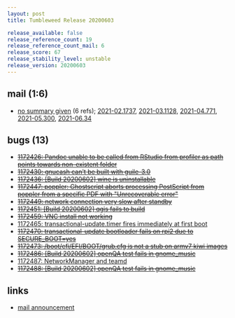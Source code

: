 ```yaml
---
layout: post
title: Tumbleweed Release 20200603

release_available: false
release_reference_count: 19
release_reference_count_mail: 6
release_score: 67
release_stability_level: unstable
release_version: 20200603
---
```


## mail (1:6)

- [no summary given](https://lists.opensuse.org/archives/list/factory@lists.opensuse.org/thread/D3WRD3QDO3OOHJCQKAFHRA32OSXEEDSN) (6 refs); [2021-02.1737](https://lists.opensuse.org/archives/list/factory@lists.opensuse.org/thread/D3WRD3QDO3OOHJCQKAFHRA32OSXEEDSN), [2021-03.1128](https://lists.opensuse.org/archives/list/factory@lists.opensuse.org/thread/D3WRD3QDO3OOHJCQKAFHRA32OSXEEDSN), [2021-04.771](https://lists.opensuse.org/archives/list/factory@lists.opensuse.org/thread/D3WRD3QDO3OOHJCQKAFHRA32OSXEEDSN), [2021-05.300](https://lists.opensuse.org/archives/list/factory@lists.opensuse.org/thread/D3WRD3QDO3OOHJCQKAFHRA32OSXEEDSN), [2021-06.34](https://lists.opensuse.org/archives/list/factory@lists.opensuse.org/thread/D3WRD3QDO3OOHJCQKAFHRA32OSXEEDSN)

## bugs (13)

<!--more-->

- ~~[1172426: Pandoc unable to be called from RStudio from profiler as path points towards non-existent folder](https://bugzilla.opensuse.org/show_bug.cgi?id=1172426)~~
- ~~[1172430: gnucash can't be built with guile-3.0](https://bugzilla.opensuse.org/show_bug.cgi?id=1172430)~~
- ~~[1172436: \[Build 20200602\] wine is uninstallable](https://bugzilla.opensuse.org/show_bug.cgi?id=1172436)~~
- ~~[1172447: poppler: Ghostscript aborts processing PostScript from poppler from a specific PDF with "Unrecoverable error"](https://bugzilla.opensuse.org/show_bug.cgi?id=1172447)~~
- ~~[1172449: network connection very slow after standby](https://bugzilla.opensuse.org/show_bug.cgi?id=1172449)~~
- ~~[1172451: \[Build 20200602\] qgis fails to build](https://bugzilla.opensuse.org/show_bug.cgi?id=1172451)~~
- ~~[1172459: VNC install not working](https://bugzilla.opensuse.org/show_bug.cgi?id=1172459)~~
- [1172465: transactional-update.timer fires immediately at first boot](https://bugzilla.opensuse.org/show_bug.cgi?id=1172465)
- ~~[1172470: transactional-update bootloader fails on rpi2 due to SECURE_BOOT=yes](https://bugzilla.opensuse.org/show_bug.cgi?id=1172470)~~
- ~~[1172473: /boot/efi/EFI/BOOT/grub.cfg is not a stub on armv7 kiwi images](https://bugzilla.opensuse.org/show_bug.cgi?id=1172473)~~
- ~~[1172486: \[Build 20200602\] openQA test fails in gnome_music](https://bugzilla.opensuse.org/show_bug.cgi?id=1172486)~~
- [1172487: NetworkManager and teamd](https://bugzilla.opensuse.org/show_bug.cgi?id=1172487)
- ~~[1172488: \[Build 20200602\] openQA test fails in gnome_music](https://bugzilla.opensuse.org/show_bug.cgi?id=1172488)~~



## links

- [mail announcement](https://lists.opensuse.org/archives/list/factory@lists.opensuse.org/thread/D3WRD3QDO3OOHJCQKAFHRA32OSXEEDSN)
